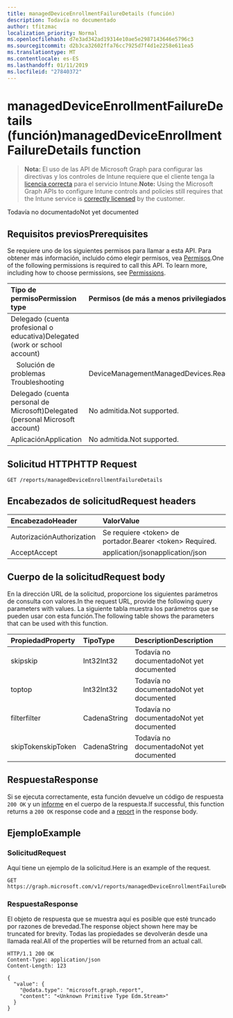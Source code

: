 ```yaml
---
title: managedDeviceEnrollmentFailureDetails (función)
description: Todavía no documentado
author: tfitzmac
localization_priority: Normal
ms.openlocfilehash: d7e3ad342ad19314e10ae5e2987143646e5796c3
ms.sourcegitcommit: d2b3ca32602ffa76cc7925d7f4d1e2258e611ea5
ms.translationtype: MT
ms.contentlocale: es-ES
ms.lasthandoff: 01/11/2019
ms.locfileid: "27840372"
---
```

# <a name="manageddeviceenrollmentfailuredetails-function"></a><span data-ttu-id="d49e1-103">managedDeviceEnrollmentFailureDetails (función)</span><span class="sxs-lookup"><span data-stu-id="d49e1-103">managedDeviceEnrollmentFailureDetails function</span></span>

> <span data-ttu-id="d49e1-104">**Nota:** El uso de las API de Microsoft Graph para configurar las directivas y los controles de Intune requiere que el cliente tenga la [licencia correcta](https://go.microsoft.com/fwlink/?linkid=839381) para el servicio Intune.</span><span class="sxs-lookup"><span data-stu-id="d49e1-104">**Note:** Using the Microsoft Graph APIs to configure Intune controls and policies still requires that the Intune service is [correctly licensed](https://go.microsoft.com/fwlink/?linkid=839381) by the customer.</span></span>

<span data-ttu-id="d49e1-105">Todavía no documentado</span><span class="sxs-lookup"><span data-stu-id="d49e1-105">Not yet documented</span></span>
## <a name="prerequisites"></a><span data-ttu-id="d49e1-106">Requisitos previos</span><span class="sxs-lookup"><span data-stu-id="d49e1-106">Prerequisites</span></span>
<span data-ttu-id="d49e1-p101">Se requiere uno de los siguientes permisos para llamar a esta API. Para obtener más información, incluido cómo elegir permisos, vea [Permisos](/graph/permissions-reference).</span><span class="sxs-lookup"><span data-stu-id="d49e1-p101">One of the following permissions is required to call this API. To learn more, including how to choose permissions, see [Permissions](/graph/permissions-reference).</span></span>

|<span data-ttu-id="d49e1-109">Tipo de permiso</span><span class="sxs-lookup"><span data-stu-id="d49e1-109">Permission type</span></span>|<span data-ttu-id="d49e1-110">Permisos (de más a menos privilegiados)</span><span class="sxs-lookup"><span data-stu-id="d49e1-110">Permissions (from most to least privileged)</span></span>|
|:---|:---|
|<span data-ttu-id="d49e1-111">Delegado (cuenta profesional o educativa)</span><span class="sxs-lookup"><span data-stu-id="d49e1-111">Delegated (work or school account)</span></span>||
| <span data-ttu-id="d49e1-112">&nbsp;&nbsp; Solución de problemas</span><span class="sxs-lookup"><span data-stu-id="d49e1-112">&nbsp; &nbsp; Troubleshooting</span></span> | <span data-ttu-id="d49e1-113">DeviceManagementManagedDevices.ReadWrite.All</span><span class="sxs-lookup"><span data-stu-id="d49e1-113">DeviceManagementManagedDevices.ReadWrite.All</span></span>|
|<span data-ttu-id="d49e1-114">Delegado (cuenta personal de Microsoft)</span><span class="sxs-lookup"><span data-stu-id="d49e1-114">Delegated (personal Microsoft account)</span></span>|<span data-ttu-id="d49e1-115">No admitida.</span><span class="sxs-lookup"><span data-stu-id="d49e1-115">Not supported.</span></span>|
|<span data-ttu-id="d49e1-116">Aplicación</span><span class="sxs-lookup"><span data-stu-id="d49e1-116">Application</span></span>|<span data-ttu-id="d49e1-117">No admitida.</span><span class="sxs-lookup"><span data-stu-id="d49e1-117">Not supported.</span></span>|

## <a name="http-request"></a><span data-ttu-id="d49e1-118">Solicitud HTTP</span><span class="sxs-lookup"><span data-stu-id="d49e1-118">HTTP Request</span></span>
<!-- {
  "blockType": "ignored"
}
-->
``` http
GET /reports/managedDeviceEnrollmentFailureDetails
```

## <a name="request-headers"></a><span data-ttu-id="d49e1-119">Encabezados de solicitud</span><span class="sxs-lookup"><span data-stu-id="d49e1-119">Request headers</span></span>
|<span data-ttu-id="d49e1-120">Encabezado</span><span class="sxs-lookup"><span data-stu-id="d49e1-120">Header</span></span>|<span data-ttu-id="d49e1-121">Valor</span><span class="sxs-lookup"><span data-stu-id="d49e1-121">Value</span></span>|
|:---|:---|
|<span data-ttu-id="d49e1-122">Autorización</span><span class="sxs-lookup"><span data-stu-id="d49e1-122">Authorization</span></span>|<span data-ttu-id="d49e1-123">Se requiere &lt;token&gt; de portador.</span><span class="sxs-lookup"><span data-stu-id="d49e1-123">Bearer &lt;token&gt; Required.</span></span>|
|<span data-ttu-id="d49e1-124">Accept</span><span class="sxs-lookup"><span data-stu-id="d49e1-124">Accept</span></span>|<span data-ttu-id="d49e1-125">application/json</span><span class="sxs-lookup"><span data-stu-id="d49e1-125">application/json</span></span>|

## <a name="request-body"></a><span data-ttu-id="d49e1-126">Cuerpo de la solicitud</span><span class="sxs-lookup"><span data-stu-id="d49e1-126">Request body</span></span>
<span data-ttu-id="d49e1-127">En la dirección URL de la solicitud, proporcione los siguientes parámetros de consulta con valores.</span><span class="sxs-lookup"><span data-stu-id="d49e1-127">In the request URL, provide the following query parameters with values.</span></span>
<span data-ttu-id="d49e1-128">La siguiente tabla muestra los parámetros que se pueden usar con esta función.</span><span class="sxs-lookup"><span data-stu-id="d49e1-128">The following table shows the parameters that can be used with this function.</span></span>

|<span data-ttu-id="d49e1-129">Propiedad</span><span class="sxs-lookup"><span data-stu-id="d49e1-129">Property</span></span>|<span data-ttu-id="d49e1-130">Tipo</span><span class="sxs-lookup"><span data-stu-id="d49e1-130">Type</span></span>|<span data-ttu-id="d49e1-131">Description</span><span class="sxs-lookup"><span data-stu-id="d49e1-131">Description</span></span>|
|:---|:---|:---|
|<span data-ttu-id="d49e1-132">skip</span><span class="sxs-lookup"><span data-stu-id="d49e1-132">skip</span></span>|<span data-ttu-id="d49e1-133">Int32</span><span class="sxs-lookup"><span data-stu-id="d49e1-133">Int32</span></span>|<span data-ttu-id="d49e1-134">Todavía no documentado</span><span class="sxs-lookup"><span data-stu-id="d49e1-134">Not yet documented</span></span>|
|<span data-ttu-id="d49e1-135">top</span><span class="sxs-lookup"><span data-stu-id="d49e1-135">top</span></span>|<span data-ttu-id="d49e1-136">Int32</span><span class="sxs-lookup"><span data-stu-id="d49e1-136">Int32</span></span>|<span data-ttu-id="d49e1-137">Todavía no documentado</span><span class="sxs-lookup"><span data-stu-id="d49e1-137">Not yet documented</span></span>|
|<span data-ttu-id="d49e1-138">filter</span><span class="sxs-lookup"><span data-stu-id="d49e1-138">filter</span></span>|<span data-ttu-id="d49e1-139">Cadena</span><span class="sxs-lookup"><span data-stu-id="d49e1-139">String</span></span>|<span data-ttu-id="d49e1-140">Todavía no documentado</span><span class="sxs-lookup"><span data-stu-id="d49e1-140">Not yet documented</span></span>|
|<span data-ttu-id="d49e1-141">skipToken</span><span class="sxs-lookup"><span data-stu-id="d49e1-141">skipToken</span></span>|<span data-ttu-id="d49e1-142">Cadena</span><span class="sxs-lookup"><span data-stu-id="d49e1-142">String</span></span>|<span data-ttu-id="d49e1-143">Todavía no documentado</span><span class="sxs-lookup"><span data-stu-id="d49e1-143">Not yet documented</span></span>|



## <a name="response"></a><span data-ttu-id="d49e1-144">Respuesta</span><span class="sxs-lookup"><span data-stu-id="d49e1-144">Response</span></span>
<span data-ttu-id="d49e1-145">Si se ejecuta correctamente, esta función devuelve un código de respuesta `200 OK` y un [informe](../resources/intune-shared-report.md) en el cuerpo de la respuesta.</span><span class="sxs-lookup"><span data-stu-id="d49e1-145">If successful, this function returns a `200 OK` response code and a [report](../resources/intune-shared-report.md) in the response body.</span></span>

## <a name="example"></a><span data-ttu-id="d49e1-146">Ejemplo</span><span class="sxs-lookup"><span data-stu-id="d49e1-146">Example</span></span>
### <a name="request"></a><span data-ttu-id="d49e1-147">Solicitud</span><span class="sxs-lookup"><span data-stu-id="d49e1-147">Request</span></span>
<span data-ttu-id="d49e1-148">Aquí tiene un ejemplo de la solicitud.</span><span class="sxs-lookup"><span data-stu-id="d49e1-148">Here is an example of the request.</span></span>
``` http
GET https://graph.microsoft.com/v1/reports/managedDeviceEnrollmentFailureDetails(skip=4,top=3,filter='parameterValue',skipToken='parameterValue')
```

### <a name="response"></a><span data-ttu-id="d49e1-149">Respuesta</span><span class="sxs-lookup"><span data-stu-id="d49e1-149">Response</span></span>
<span data-ttu-id="d49e1-150">El objeto de respuesta que se muestra aquí es posible que esté truncado por razones de brevedad.</span><span class="sxs-lookup"><span data-stu-id="d49e1-150">The response object shown here may be truncated for brevity.</span></span> <span data-ttu-id="d49e1-151">Todas las propiedades se devolverán desde una llamada real.</span><span class="sxs-lookup"><span data-stu-id="d49e1-151">All of the properties will be returned from an actual call.</span></span>

``` http
HTTP/1.1 200 OK
Content-Type: application/json
Content-Length: 123

{
  "value": {
    "@odata.type": "microsoft.graph.report",
    "content": "<Unknown Primitive Type Edm.Stream>"
  }
}
```




